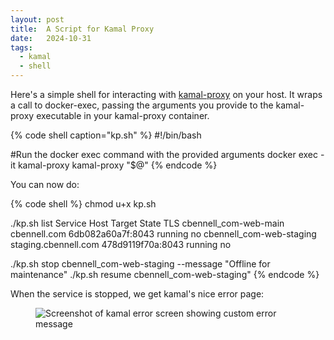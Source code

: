 ```yaml
---
layout: post
title:  A Script for Kamal Proxy
date:   2024-10-31
tags:
  - kamal
  - shell
---
```


Here's a simple shell for interacting with [kamal-proxy](https://github.com/basecamp/kamal-proxy) on your host. It wraps a call to docker-exec, passing the arguments you provide to the kamal-proxy executable in your kamal-proxy container.

{% code shell caption="kp.sh" %}
#!/bin/bash

#Run the docker exec command with the provided arguments
docker exec -it kamal-proxy kamal-proxy "$@"
{% endcode %}

You can now do:

{% code shell %}
chmod u+x kp.sh

./kp.sh list
Service                   Host                  Target             State    TLS
cbennell_com-web-main     cbennell.com          6db082a60a7f:8043  running  no
cbennell_com-web-staging  staging.cbennell.com  478d9119f70a:8043  running  no

./kp.sh stop cbennell_com-web-staging --message "Offline for maintenance"
./kp.sh resume cbennell_com-web-staging"
{% endcode %}

When the service is stopped, we get kamal's nice error page:

<figure class="mx-auto max-w-xl">
  <img src="/images/content/kamal-maintenance.webp" alt="Screenshot of kamal error screen showing custom error message">
</figure>
